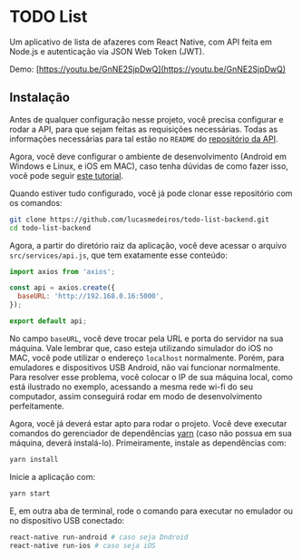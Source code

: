 # TODO List

Um aplicativo de lista de afazeres com React Native, com API feita em Node.js e autenticação via JSON Web Token (JWT).

Demo: [https://youtu.be/GnNE2SjpDwQ](https://youtu.be/GnNE2SjpDwQ)

## Instalação

Antes de qualquer configuração nesse projeto, você precisa configurar e rodar a API, para que sejam feitas as requisições necessárias. Todas as informações necessárias para tal estão no `README` do [repositório da API](https://github.com/lucasmedeiros/todo-list-backend).

Agora, você deve configurar o ambiente de desenvolvimento (Android em Windows e Linux, e iOS em MAC), caso tenha dúvidas de como fazer isso, você pode seguir [este tutorial](https://docs.rocketseat.dev/ambiente-react-native/introducao).

Quando estiver tudo configurado, você já pode clonar esse repositório com os comandos:

```zsh
git clone https://github.com/lucasmedeiros/todo-list-backend.git
cd todo-list-backend
```

Agora, a partir do diretório raiz da aplicação, você deve acessar o arquivo `src/services/api.js`, que tem exatamente esse conteúdo:

```js
import axios from 'axios';

const api = axios.create({
  baseURL: 'http://192.168.0.16:5000',
});

export default api;
```

No campo `baseURL`, você deve trocar pela URL e porta do servidor na sua máquina. Vale lembrar que, caso esteja utilizando simulador do iOS no MAC, você pode utilizar o endereço `localhost` normalmente. Porém, para emuladores e dispositivos USB Android, não vai funcionar normalmente. Para resolver esse problema, você colocar o IP de sua máquina local, como está ilustrado no exemplo, acessando a mesma rede wi-fi do seu computador, assim conseguirá rodar em modo de desenvolvimento perfeitamente.

Agora, você já deverá estar apto para rodar o projeto. Você deve executar comandos do gerenciador de dependências [yarn](https://yarnpkg.com/lang/en/) (caso não possua em sua máquina, deverá instalá-lo). Primeiramente, instale as dependências com:

```zsh
yarn install
```

Inicie a aplicação com:

```zsh
yarn start
```

E, em outra aba de terminal, rode o comando para executar no emulador ou no dispositivo USB conectado:

```zsh
react-native run-android # caso seja Dndroid
react-native run-ios # caso seja iOS
```

